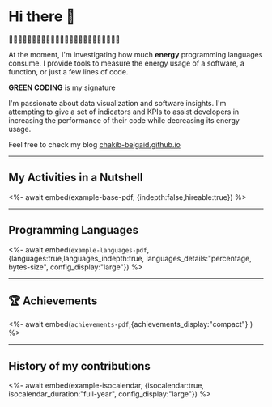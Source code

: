 # Hi there 👋

🌱🌱🌱🌱🌱🌱🌱🌱🌱🌱🌱🌱🌱🌱🌱🌱🌱🌱🌱🌱🌱🌱🌱🌱

At the moment, I'm investigating how much **energy** programming languages consume. I provide tools to measure the energy usage of a software, a function, or just a few lines of code.

**GREEN CODING** is my signature

I'm passionate about data visualization and software insights. I'm attempting to give a set of indicators and KPIs to assist developers in increasing the performance of their code while decreasing its energy usage.

Feel free to check my blog [chakib-belgaid.github.io](https://chakib-belgaid.github.io)

<!-- I joined GitHub on `{{ f.date(REGISTRATION_DATE, {date:true}) }}`.
Since then, I've contributed to `{{ REPOSITORIES_CONTRIBUTED_TO }}` repositories and made `{{ COMMITS }}` commits. -->

___

## My Activities in a Nutshell

<%- await embed(example-base-pdf, {indepth:false,hireable:true}) %>

<!-- **[📌 Starred topics](https://github.com/chakib-belgaid?tab=stars)** -->
___

## Programming Languages

<%- await embed(`example-languages-pdf`, {languages:true,languages_indepth:true, languages_details:"percentage, bytes-size", config_display:"large"}) %>
___

## 🏆 Achievements
<!-- <img src="https://github.com/chakib-belgaid/chakib-belgaid/blob/main/.cache/example-achievements-pdf.svg"> -->
<%- await embed(`achievements-pdf`,{achievements_display:"compact"} ) %>
___

## History of my contributions

<%- await embed(example-isocalendar, {isocalendar:true, isocalendar_duration:"full-year", config_display:"large"}) %>

<!-- ![Metrics](/github-metrics.svg) -->